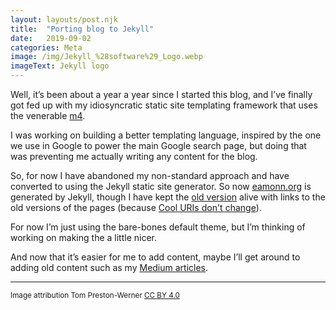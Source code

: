 ```yaml
---
layout: layouts/post.njk
title:  "Porting blog to Jekyll"
date:   2019-09-02
categories: Meta
image: /img/Jekyll_%28software%29_Logo.webp
imageText: Jekyll logo
---
```


Well, it’s been about a year a year since I started this blog, and I’ve finally
got fed up with my idiosyncratic static site templating framework that uses the
venerable [m4][1].

I was working on building a better templating language, inspired by the one we
use in Google to power the main Google search page, but doing that was
preventing me actually writing any content for the blog.

So, for now I have abandoned my non-standard approach and have converted to
using the Jekyll static site generator. So now [eamonn.org][7] is generated by
Jekyll, though I have kept the [old version][6] alive with links to the old
versions of the pages (because [Cool URIs don't change][2]).

For now I’m just using the bare-bones default theme, but I’m thinking of working
on making the a little nicer.

And now that it’s easier for me to add content, maybe I’ll get around to adding
old content such as my [Medium articles][3].

--------

<small>Image attribution Tom Preston-Werner [CC BY 4.0][5]<small>

[1]: https://en.wikipedia.org/wiki/M4_(computer_language)
[2]: https://www.w3.org/Provider/Style/URI
[3]: https://medium.com/@eob
[5]: https://creativecommons.org/licenses/by/4.0
[6]: https://eamonn.org/index-old.html
[7]: https://eamonn.org

